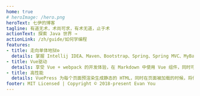 ```yaml
---
home: true
# heroImage: /hero.png
heroText: 七伊的博客
tagline: 有道无术，术尚可求，有术无道，止于术
actionText: 探索 Java 世界 →
actionLink: /zh/guide/如何学编程
features:
- title: 走向单体地狱⚙️
  details: 掌握 Intellij IDEA、Maven、Bootstrap、Spring、Spring MVC、MyBatis、HttpClient 等工具与框架的使用，并开始引入架构的概念，为“微服务架构”阶段打下坚实的基础。
- title: Vue驱动
  details: 享受 Vue + webpack 的开发体验，在 Markdown 中使用 Vue 组件，同时可以使用 Vue 来开发自定义主题。
- title: 高性能
  details: VuePress 为每个页面预渲染生成静态的 HTML，同时在页面被加载的时候，将作为 SPA 运行。
footer: MIT Licensed | Copyright © 2018-present Evan You
---
```

